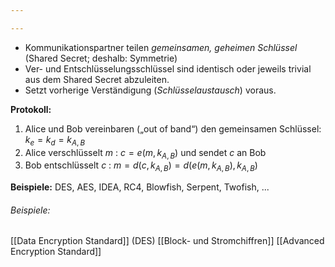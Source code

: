 ```yaml
---

---
```


- Kommunikationspartner teilen *gemeinsamen, geheimen Schlüssel* (Shared Secret; deshalb: Symmetrie) 
- Ver- und Entschlüsselungsschlüssel sind identisch oder jeweils trivial aus dem Shared Secret abzuleiten. 
- Setzt vorherige Verständigung (*Schlüsselaustausch*) voraus. 

**Protokoll:**
1. Alice und Bob vereinbaren („out of band“) den gemeinsamen Schlüssel: $k_e = k_d = k_{A,B}$
2. Alice verschlüsselt $m$ : $c = e(m,k_{A,B})$ und sendet $c$ an Bob 
3. Bob entschlüsselt $c$ : $m = d(c, k_{A,B}) = d(e(m, k_{A,B}), k_{A,B})$

**Beispiele:** DES, AES, IDEA, RC4, Blowfish, Serpent, Twofish, ...

###### Beispiele:

[[Data Encryption Standard]] (DES)
[[Block- und Stromchiffren]]
[[Advanced Encryption Standard]] 